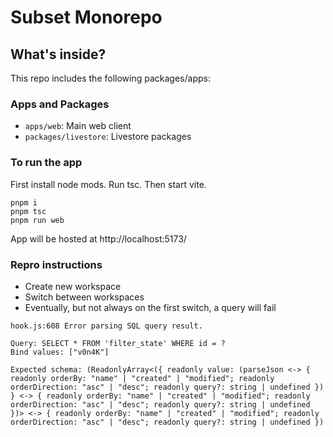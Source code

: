 # Subset Monorepo

## What's inside?

This repo includes the following packages/apps:

### Apps and Packages

- `apps/web`: Main web client
- `packages/livestore`: Livestore packages



###  To run the app

First install node mods. Run tsc. Then start vite.


```
pnpm i
pnpm tsc
pnpm run web
```

App will be hosted at http://localhost:5173/


### Repro instructions

- Create new workspace
- Switch between workspaces
- Eventually, but not always on the first switch, a query will fail 

```
hook.js:608 Error parsing SQL query result.

Query: SELECT * FROM 'filter_state' WHERE id = ?
Bind values: ["v0n4K"]

Expected schema: (ReadonlyArray<({ readonly value: (parseJson <-> { readonly orderBy: "name" | "created" | "modified"; readonly orderDirection: "asc" | "desc"; readonly query?: string | undefined }) } <-> { readonly orderBy: "name" | "created" | "modified"; readonly orderDirection: "asc" | "desc"; readonly query?: string | undefined })> <-> { readonly orderBy: "name" | "created" | "modified"; readonly orderDirection: "asc" | "desc"; readonly query?: string | undefined })

```

